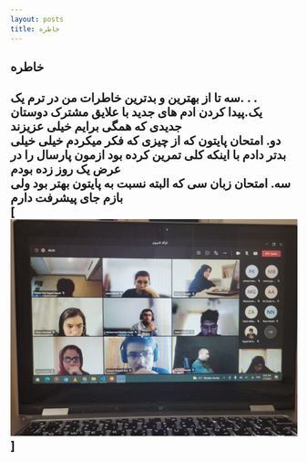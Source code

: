 ```yaml
---
layout: posts
title: خاطره
---
```


## خاطره

سه تا از بهترین و بدترین خاطرات من در ترم یک. . .
<br>
یک.پیدا کردن ادم های جدید با علایق مشترک دوستان جدیدی که همگی برایم خیلی عزیزند
<br>
دو. امتحان پایتون که از چیزی که فکر میکردم خیلی خیلی بدتر دادم با اینکه کلی تمرین کرده بود ازمون پارسال را در عرض یک روز زده بودم
<br>
سه. امتحان زبان سی که البته نسبت به پایتون بهتر بود ولی بازم جای پیشرفت دارم
<br>
[![My music](/assets/images/all.jpg)]
---